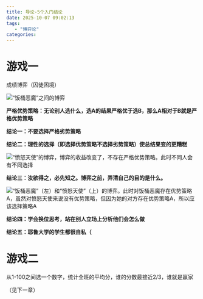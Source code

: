 ```yaml
---
title: 导论-5个入门结论
date: 2025-10-07 09:02:13
tags: 
   - "博弈论"
categories:
---
```



# 游戏一

成绩博弈（囚徒困境）

![“饭桶恶魔”之间的博弈](images/diagram.png)

**严格优势策略：无论别人选什么，选A的结果严格优于选B，那么A相对于B就是严格优势策略**

**结论一：不要选择严格劣势策略**

**结论二：理性的选择（即选择优势策略不选择劣势策略）使总结果变的更糟糕**

![“愤怒天使”的博弈，博弈的收益改变了，不存在严格优势策略。此时不同人会有不同选择](images/diagram-1.png)

**结论三：汝欲得之，必先知之。博弈之前，弄清自己的目的是什么。**





![“饭桶恶魔”（左）和“愤怒天使”（上）的博弈。此时对饭桶恶魔存在优势策略A，虽然对愤怒天使来说没有优势策略，但因为她的对方存在优势策略A，所以应该选择策略A](images/diagram-2.png)

**结论四：学会换位思考，站在别人立场上分析他们会怎么做**

**结论五：耶鲁大学的学生都很自私（**

# 游戏二

从1-100之间选一个数字，统计全班的平均分，谁的分数最接近2/3，谁就是赢家

（见下一章）